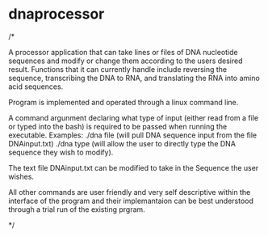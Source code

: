 # dnaprocessor

/*

A processor application that can take lines or files of DNA nucleotide sequences and modify or change them according to the users desired result. Functions that it can currently handle include reversing the sequence, transcribing the DNA to RNA, and translating the RNA into amino acid sequences.

Program is implemented and operated through a linux command line. 

  A command argunment declaring what type of input (either read from a file or typed into the bash) is required to be passed when running
  the executable.
        Examples: ./dna file (will pull DNA sequence input from the file DNAinput.txt) ./dna type (will allow the user to directly type 
        the DNA sequence they wish to modify).
        
  The text file DNAinput.txt can be modified to take in the Sequence the user wishes.
   
  All other commands are user friendly and very self descriptive within the interface of the program and their implemantaion can be best 
  understood through a trial run of the existing prgram.
  
*/

